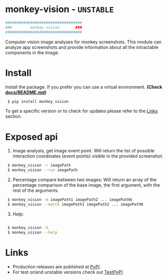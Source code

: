 # monkey-vision - `UNSTABLE`

```bash
##################################
###        monkey vision       ###
##################################
```

Computer vision image analyses for monkey screenshots.
This module can analyze app screenshots and provide information about all the intractable components in the image.

# Install

Install the package. If you prefer you can use a virtual environment. **(Check [docs/README.md](/docs/README.md))**

```bash
 $ pip install monkey_vision
```

To get a specific version or to check for updates please refer to the [Links](#Links) section.

# Exposed api

1. Image analysis, get image event point.
Will return the list of possible interaction coordinates (event points) visible in the provided screenshot. 

```bash
 $ monkey_vision -r imagePath
 $ monkey_vision --run imagePath
```

2. Percentage compare between two images:
Will return an array of the percentage comparison of the base image, the first argument, with the rest of the arguments.

```bash
 $ monkey_vision -m imagePath1 imagePath2 ... imagePathN
 $ monkey_vision --match imagePath1 imagePath2 ... imagePathN
```

3. Help:
```bash

 $ monkey_vision -h
 $ monkey_vision --help
```


# Links 

- Production releases are published at [PyPI](https://pypi.org/project/monkey-vision/).
- For test or/and unstable versions check out [TestPyPI](https://test.pypi.org/project/monkey-vision/).

